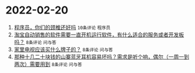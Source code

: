 # 2022-02-20

1. [程序员，你们的颈椎还好吗](https://www.v2ex.com/t/835152) `10条评论` `程序员`
1. [淘宝自动销售的软件需要一直开机运行软件，有什么适合的服务或者开发板吗？](https://www.v2ex.com/t/835144) `8条评论` `问与答`
1. [家里电视应该买什么牌子的？](https://www.v2ex.com/t/835139) `8条评论` `问与答`
1. [那种十几二十块钱的山寨蓝牙耳机容易坏吗？需求是听个响，偶尔（一周一到两次）需要用到](https://www.v2ex.com/t/835137) `8条评论` `问与答`
